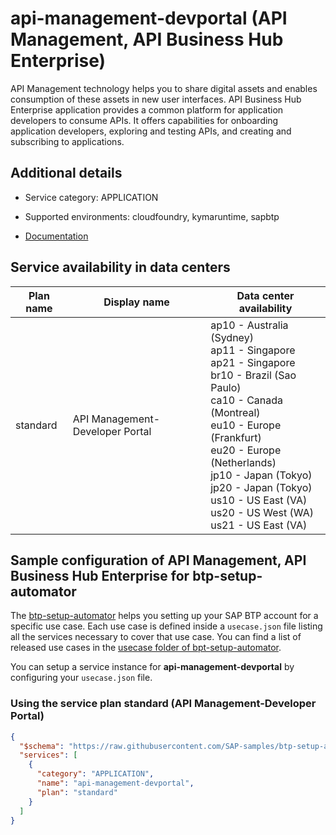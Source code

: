 # api-management-devportal (API Management, API Business Hub Enterprise)

API Management technology helps you to share digital assets and enables consumption of these assets in new user interfaces. API Business Hub Enterprise application provides a common platform for application developers to consume APIs. It offers capabilities for onboarding application developers, exploring and testing APIs, and creating and subscribing to applications.

## Additional details
- Service category: APPLICATION
- Supported environments: cloudfoundry, kymaruntime, sapbtp

- [Documentation](https://help.sap.com/viewer/product/SAP_CLOUD_PLATFORM_API_MANAGEMENT)

## Service availability in data centers

| Plan name | Display name | Data center availability  |
|------|----------------|---------------------------|
|  standard  |  API Management-Developer Portal  | ap10 - Australia (Sydney)<br> ap11 - Singapore<br> ap21 - Singapore<br> br10 - Brazil (Sao Paulo)<br> ca10 - Canada (Montreal)<br> eu10 - Europe (Frankfurt)<br> eu20 - Europe (Netherlands)<br> jp10 - Japan (Tokyo)<br> jp20 - Japan (Tokyo)<br> us10 - US East (VA)<br> us20 - US West (WA)<br> us21 - US East (VA)  |

## Sample configuration of **API Management, API Business Hub Enterprise** for btp-setup-automator

The [btp-setup-automator](https://github.com/SAP-samples/btp-setup-automator) helps you setting up your SAP BTP account for a specific use case. Each use case is defined inside a `usecase.json` file listing all the services necessary to cover that use case. You can find a list of released use cases in the [usecase folder of bpt-setup-automator](https://github.com/SAP-samples/btp-setup-automator/tree/main/usecases).

You can setup a service instance for **api-management-devportal** by configuring your `usecase.json` file.

### Using the service plan **standard** (API Management-Developer Portal)

```json
{
  "$schema": "https://raw.githubusercontent.com/SAP-samples/btp-setup-automator/main/libs/btpsa-usecase.json",
  "services": [
    {
      "category": "APPLICATION",
      "name": "api-management-devportal",
      "plan": "standard"
    }
  ]
}
```
